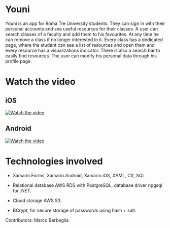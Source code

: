 # Youni

Youni is an app for Roma Tre University students. They can sign in with their personal accounts and see useful resources for their classes.
A user can search classes of a faculty and add them to his favourites. At any time he can remove a class if no longer interested in it.
Every class has a dedicated page, where the student can see a list of resources and open them and every resource has a visualizations indicator. There is also a search bar to easily find resources.
The user can modify his personal data through his profile page.

# Watch the video
## iOS
[![Watch the video](https://img.youtube.com/vi/zOVLcKpoUto/maxresdefault.jpg)](https://www.youtube.com/watch?v=zOVLcKpoUto)
## Android
[![Watch the video](https://img.youtube.com/vi/CLMQ1Fog6O0/maxresdefault.jpg)](https://www.youtube.com/watch?v=CLMQ1Fog6O0)

# Technologies involved

- Xamarin.Forms, Xamarin.Android, Xamarin.iOS, XAML, C#, SQL

- Relational database AWS RDS with PostgreSQL, database driver npgsql for .NET.

- Cloud storage AWS S3.

- BCrypt, for secure storage of passwords using hash + salt.

Contributors: Marco Berbeglia
